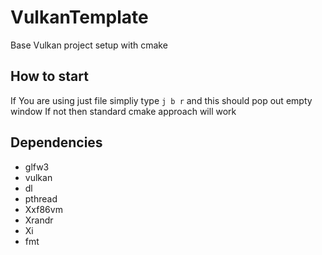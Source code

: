 # VulkanTemplate
Base Vulkan project setup with cmake

## How to start
If You are using just file simpliy type `j b r` and this should pop out empty window
If not then standard cmake approach will work

## Dependencies

  - glfw3 
  - vulkan 
  - dl 
  - pthread 
  - Xxf86vm 
  - Xrandr 
  - Xi 
  - fmt
